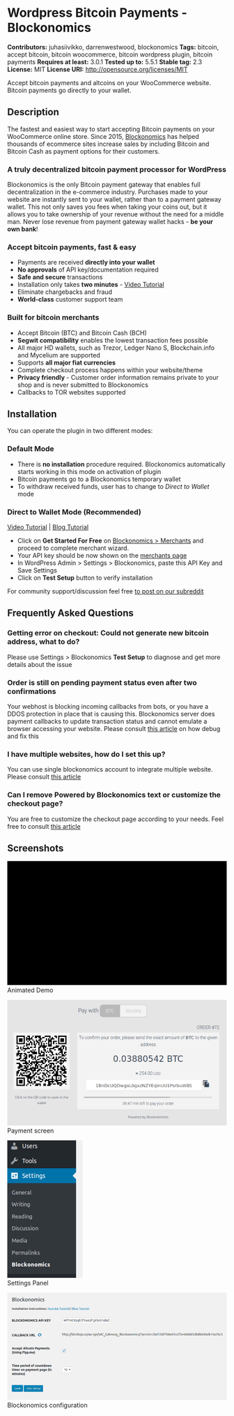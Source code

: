 # Wordpress Bitcoin Payments - Blockonomics # 
**Contributors:** juhasiivikko, darrenwestwood, blockonomics
**Tags:** bitcoin, accept bitcoin, bitcoin woocommerce, bitcoin wordpress plugin, bitcoin payments 
**Requires at least:** 3.0.1 
**Tested up to:** 5.5.1
**Stable tag:** 2.3
**License:** MIT 
**License URI:** http://opensource.org/licenses/MIT 

Accept bitcoin payments and altcoins on your WooCommerce website. Bitcoin payments go directly to your wallet. 

## Description ## 

The fastest and easiest way to start accepting Bitcoin payments on your WooCommerce online store. Since 2015, [Blockonomics](https://www.blockonomics.co/merchants?utm_source=wordpress) has helped thousands of ecommerce sites increase sales by including Bitcoin and Bitcoin Cash as payment options for their customers. 

### A truly decentralized bitcoin payment processor for WordPress ### 

Blockonomics is the only Bitcoin payment gateway that enables full decentralization in the e-commerce industry. Purchases made to your website are instantly sent to your wallet, rather than to a payment gateway wallet. This not only saves you fees when taking your coins out, but it allows you to take ownership of your revenue without the need for a middle man. Never lose revenue from payment gateway wallet hacks - **be your own bank**! 


### Accept bitcoin payments, fast & easy ### 
- Payments are received **directly into your wallet** 
- **No approvals** of API key/documentation required 
- **Safe and secure** transactions 
- Installation only takes **two minutes** - [Video Tutorial](https://www.youtube.com/watch?v=tysaHV2CxPI)  
- Eliminate chargebacks and fraud 
- **World-class** customer support team 

### Built for bitcoin merchants ### 
- Accept Bitcoin (BTC) and Bitcoin Cash (BCH)
- **Segwit compatibility** enables the lowest transaction fees possible 
- All major HD wallets, such as Trezor, Ledger Nano S, Blockchain.info and Mycelium are supported 
- Supports **all major fiat currencies** 
- Complete checkout process happens within your website/theme
- **Privacy friendly** - Customer order information remains private to your shop and is never submitted to Blockonomics
- Callbacks to TOR websites supported

## Installation ## 

You can operate the plugin in two different modes:  

### Default Mode  ###
- There is **no installation** procedure required. Blockonomics automatically starts working in this mode on activation of plugin 
- Bitcoin payments go to a Blockonomics temporary wallet   
- To withdraw received funds, user has to change to *Direct to Wallet* mode

### Direct to Wallet Mode (Recommended)  ### 
[Video Tutorial](https://www.youtube.com/watch?v=uY44SYEdyI0) | [Blog Tutorial](https://blog.blockonomics.co/how-to-accept-bitcoin-payments-on-woocommerce-using-blockonomics-f18661819a62)  
 
- Click on **Get Started For Free** on [Blockonomics > Merchants](https://www.blockonomics.co/merchants) and proceed to complete merchant wizard. 
- Your API key should be now shown on the [merchants page](https://www.blockonomics.co/merchants)   
- In WordPress Admin > Settings > Blockonomics, paste this API Key and Save Settings 
- Click on **Test Setup** button to verify installation  

For community support/discussion feel free [to post on our subreddit](https://www.reddit.com/r/blockonomics/)

## Frequently Asked Questions ## 

### Getting error on checkout: Could not generate new bitcoin address, what to do? ### 
Please use Settings > Blockonomics **Test Setup** to diagnose and get more
details about the issue

### Order is still on pending payment status even after two confirmations  ### 
Your webhost is blocking incoming callbacks from bots, or you have a DDOS protection in place that is causing this. Blockonomics server does payment callbacks to update transaction status and cannot emulate a browser accessing your website. Please consult [this article](http://help.blockonomics.co/solution/articles/33000219539-order-status-not-changing-ddos-protection) on how debug and fix this

### I have multiple websites, how do I set this up? ### 
You can use single blockonomics account to integrate multiple website. Please consult [this article](http://help.blockonomics.co/solution/articles/33000209399-merchants-integrating-multiple-websites)

### Can I remove Powered by Blockonomics text or customize the checkout page? ### 
You are free to customize the checkout page according to your needs. Feel free to consult [this article](http://help.blockonomics.co/support/solutions/articles/33000243991-how-to-customize-the-checkout-page-)

## Screenshots ## 

![](assets-wp-repo/screenshot-1.gif)     
Animated Demo

![](assets-wp-repo/screenshot-2.png)     
Payment screen 

![](assets-wp-repo/screenshot-3.png)     
Settings Panel   

![](assets-wp-repo/screenshot-4.png)   
Blockonomics configuration
 
